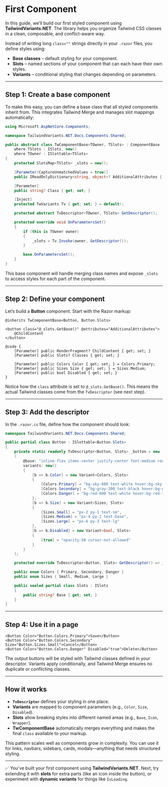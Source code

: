 # First Component

In this guide, we’ll build our first styled component using **TailwindVariants.NET**.
The library helps you organize Tailwind CSS classes in a clean, composable, and conflict-aware way.

Instead of writing long `class=""` strings directly in your `.razor` files, you define styles using:

* **Base classes** – default styling for your component.
* **Slots** – named sections of your component that can each have their own styles.
* **Variants** – conditional styling that changes depending on parameters.

---

## Step 1: Create a base component

To make this easy, you can define a base class that all styled components inherit from. This integrates Tailwind Merge and manages slot mappings automatically:

```csharp
using Microsoft.AspNetCore.Components;

namespace TailwindVariants.NET.Docs.Components.Shared;

public abstract class TwComponentBase<TOwner, TSlots> : ComponentBase
    where TSlots : ISlots, new()
    where TOwner : ISlottable<TSlots>
{
    protected SlotsMap<TSlots> _slots = new();

    [Parameter(CaptureUnmatchedValues = true)]
    public IReadOnlyDictionary<string, object>? AdditionalAttributes { get; set; }

    [Parameter]
    public string? Class { get; set; }

    [Inject]
    protected TwVariants Tv { get; set; } = default!;

    protected abstract TvDescriptor<TOwner, TSlots> GetDescriptor();

    protected override void OnParametersSet()
    {
        if (this is TOwner owner)
        {
            _slots = Tv.Invoke(owner, GetDescriptor());
        }

        base.OnParametersSet();
    }
}
```

This base component will handle merging class names and expose `_slots` to access styles for each part of the component.

---

## Step 2: Define your component

Let’s build a **Button** component. Start with the Razor markup:

```razor
@inherits TwComponentBase<Button, Button.Slots>

<button class="@_slots.GetBase()" @attributes="AdditionalAttributes">
    @ChildContent
</button>

@code {
    [Parameter] public RenderFragment? ChildContent { get; set; }
    [Parameter] public Slots? Classes { get; set; }

    [Parameter] public Colors Color { get; set; } = Colors.Primary;
    [Parameter] public Sizes Size { get; set; } = Sizes.Medium;
    [Parameter] public bool Disabled { get; set; }
}
```

Notice how the `class` attribute is set to `@_slots.GetBase()`.
This means the actual Tailwind classes come from the `TvDescriptor` (see next step).

---

## Step 3: Add the descriptor

In the `.razor.cs` file, define how the component should look:

```csharp
namespace TailwindVariants.NET.Docs.Components.Shared;

public partial class Button : ISlottable<Button.Slots>
{
    private static readonly TvDescriptor<Button, Slots> _button = new
    (
        @base: "inline-flex items-center justify-center font-medium rounded transition-colors focus:outline-none",
        variants: new()
        {
            [b => b.Color] = new Variant<Colors, Slots>
            {
                [Colors.Primary] = "bg-sky-600 text-white hover:bg-sky-700",
                [Colors.Secondary] = "bg-gray-200 text-black hover:bg-gray-300",
                [Colors.Danger] = "bg-red-600 text-white hover:bg-red-700"
            },
            [b => b.Size] = new Variant<Sizes, Slots>
            {
                [Sizes.Small] = "px-2 py-1 text-sm",
                [Sizes.Medium] = "px-4 py-2 text-base",
                [Sizes.Large] = "px-6 py-3 text-lg"
            },
            [b => b.Disabled] = new Variant<bool, Slots>
            {
                [true] = "opacity-50 cursor-not-allowed"
            }
        }
    );

    protected override TvDescriptor<Button, Slots> GetDescriptor() => _button;

    public enum Colors { Primary, Secondary, Danger }
    public enum Sizes { Small, Medium, Large }

    public sealed partial class Slots : ISlots
    {
        public string? Base { get; set; }
    }
}
```

---

## Step 4: Use it in a page

```razor
<Button Color="Button.Colors.Primary">Save</Button>
<Button Color="Button.Colors.Secondary" Size="Button.Sizes.Small">Cancel</Button>
<Button Color="Button.Colors.Danger" Disabled="true">Delete</Button>
```

The output buttons will be styled with Tailwind classes defined in your descriptor.
Variants apply conditionally, and Tailwind Merge ensures no duplicate or conflicting classes.

---

## How it works

* **`TvDescriptor`** defines your styling in one place.
* **Variants** are mapped to component parameters (e.g., `Color`, `Size`, `Disabled`).
* **Slots** allow breaking styles into different named areas (e.g., `Base`, `Icon`, `Wrapper`).
* **TwComponentBase** automatically merges everything and makes the final `class` available to your markup.

This pattern scales well as components grow in complexity. You can use it for links, navbars, sidebars, cards, modals—anything that needs structured styling.

---

✅ You’ve built your first component using **TailwindVariants.NET**. Next, try extending it with **slots** for extra parts (like an icon inside the button), or experiment with **dynamic variants** for things like `IsLoading`.
